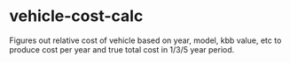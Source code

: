 # vehicle-cost-calc
Figures out relative cost of vehicle based on year, model, kbb value, etc to produce cost per year and true total cost in 1/3/5 year period.
